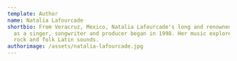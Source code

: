 ```yaml
---
template: Author
name: Natalia Lafourcade
shortbio: From Veracruz, Mexico, Natalia Lafourcade's long and renowned career
  as a singer, songwriter and producer began in 1998. Her music explores pop,
  rock and folk Latin sounds.
authorimage: /assets/natalia-lafourcade.jpg
---
```

